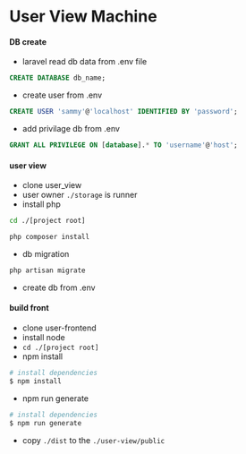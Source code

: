 
# User View Machine
#### DB create
- laravel read db data from .env file
```sql
CREATE DATABASE db_name;
```
- create user from .env
```sql
CREATE USER 'sammy'@'localhost' IDENTIFIED BY 'password';
```
- add privilage db from .env
```sql
GRANT ALL PRIVILEGE ON [database].* TO 'username'@'host';
```
#### user view
- clone user_view
- user owner `./storage` is runner
- install php

```sh
cd ./[project root]

php composer install
```

- db migration

```sh
php artisan migrate
```

- create db from .env

#### build front
- clone user-frontend
- install node
- `cd ./[project root]`
- npm install

```sh
# install dependencies
$ npm install
```

- npm run generate
```sh
# install dependencies
$ npm run generate
```
- copy `./dist` to the `./user-view/public`

